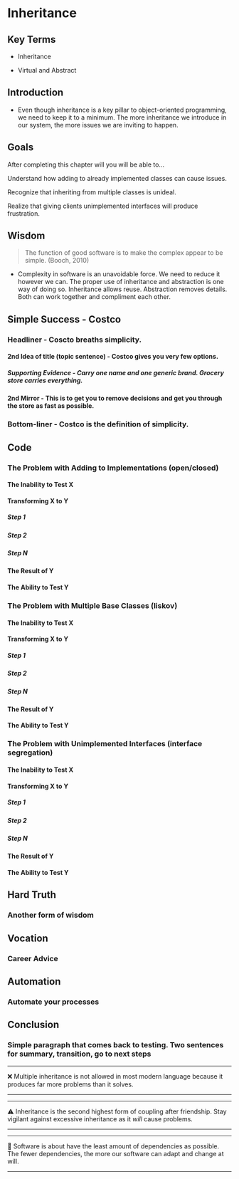 # Inheritance

## Key Terms

- Inheritance

- Virtual and Abstract

## Introduction

- Even though inheritance is a key pillar to object-oriented programming, we need to keep it to a minimum. The more inheritance we introduce in our system, the more issues we are inviting to happen.

## Goals

After completing this chapter will you will be able to...

Understand how adding to already implemented classes can cause issues.

Recognize that inheriting from multiple classes is unideal.

Realize that giving clients unimplemented interfaces will produce frustration.

## Wisdom

> The function of good software is to make the complex appear to be simple. (Booch, 2010)

- Complexity in software is an unavoidable force. We need to reduce it however we can. The proper use of inheritance and abstraction is one way of doing so. Inheritance allows reuse. Abstraction removes details. Both can work together and compliment each other.

## Simple Success - Costco

### Headliner - Coscto breaths simplicity.

#### 2nd Idea of title (topic sentence) - Costco gives you very few options.

##### Supporting Evidence - Carry one name and one generic brand. Grocery store carries everything.

#### 2nd Mirror - This is to get you to remove decisions and get you through the store as fast as possible.

### Bottom-liner - Costco is the definition of simplicity.

## Code

### The Problem with Adding to Implementations (open/closed)

#### The Inability to Test X

#### Transforming X to Y

##### Step 1

##### Step 2

##### Step N

#### The Result of Y

#### The Ability to Test Y

### The Problem with Multiple Base Classes (liskov)

#### The Inability to Test X

#### Transforming X to Y

##### Step 1

##### Step 2

##### Step N

#### The Result of Y

#### The Ability to Test Y

### The Problem with Unimplemented Interfaces (interface segregation)

#### The Inability to Test X

#### Transforming X to Y

##### Step 1

##### Step 2

##### Step N

#### The Result of Y

#### The Ability to Test Y

## Hard Truth

### Another form of wisdom

## Vocation

### Career Advice

## Automation

### Automate your processes

## Conclusion

### Simple paragraph that comes back to testing. Two sentences for summary, transition, go to next steps

---
:x: Multiple inheritance is not allowed in most modern language because it produces far more problems than it solves.

---

---
:warning: Inheritance is the second highest form of coupling after friendship. Stay vigilant against excessive inheritance as it _will_ cause problems.

---

---
:large_blue_circle: Software is about have the least amount of dependencies as possible. The fewer dependencies, the more our software can adapt and change at will.

---
